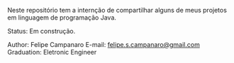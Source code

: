 Neste repositório tem a internção de compartilhar alguns de meus projetos em linguagem de programação Java. 

Status: Em construção.

Author: Felipe Campanaro
E-mail: felipe.s.campanaro@gmail.com
Graduation: Eletronic Engineer
